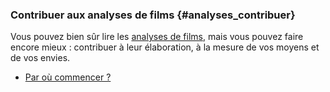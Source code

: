 ### Contribuer aux analyses de films {#analyses_contribuer}

Vous pouvez bien sûr lire les [analyses de films](analyse/home), mais vous pouvez faire encore mieux : contribuer à leur élaboration, à la mesure de vos moyens et de vos envies.

* [Par où commencer ?](aide?p=analyse/contribuer/ou_commencer)
